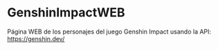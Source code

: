 # GenshinImpactWEB
Página WEB de los personajes del juego Genshin Impact usando la API: https://genshin.dev/ 
